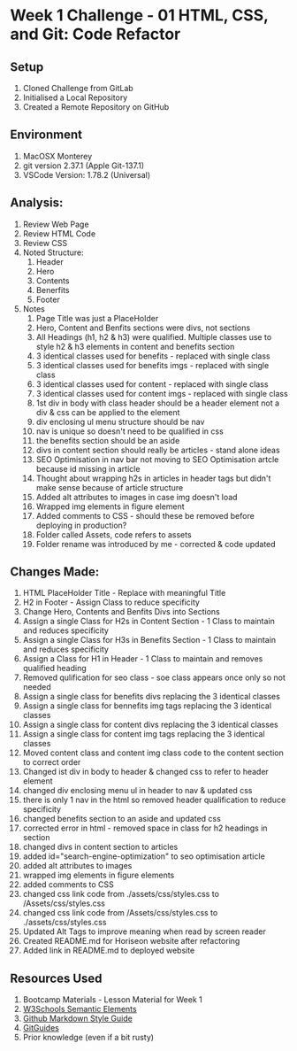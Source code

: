 # Week 1 Challenge - 01 HTML, CSS, and Git: Code Refactor

## Setup
1. Cloned Challenge from GitLab
2. Initialised a Local Repository
3. Created a Remote Repository on GitHub

## Environment
1. MacOSX Monterey
2. git version 2.37.1 (Apple Git-137.1)
3. VSCode Version: 1.78.2 (Universal)

## Analysis:

1. Review Web Page
2. Review HTML Code
3. Review CSS
4. Noted Structure:
    1. Header
    2. Hero
    3. Contents
    4. Benerfits
    5. Footer
5. Notes
    1. Page Title was just a PlaceHolder
    2. Hero, Content and Benfits sections were divs, not sections
    3. All Headings (h1, h2 & h3) were qualified. Multiple classes use to style h2 & h3 elements in content and benefits section
    4. 3 identical classes used for benefits - replaced with single class
    5. 3 identical classes used for benefits imgs - replaced with single class
    6. 3 identical classes used for content - replaced with single class
    7. 3 identical classes used for content imgs - replaced with single class
    8. 1st div in body with class header should be a header element not a div & css can be applied to the element
    9. div enclosing ul menu structure should be nav
    10. nav is unique so doesn't need to be qualified in css
    11. the benefits section should be an aside
    12. divs in content section should really be articles - stand alone ideas
    13. SEO Optimisation in nav bar not moving to SEO Optimisation artcle because id missing in article
    14. Thought about wrapping h2s in articles in header tags but didn't make sense because of article structure
    15. Added alt attributes to images in case img doesn't load
    16. Wrapped img elements in figure element
    17. Added comments to CSS - should these be removed before deploying in production?
    18. Folder called Assets, code refers to assets
    19. Folder rename was introduced by me - corrected & code updated

## Changes Made:

1. HTML PlaceHolder Title - Replace with meaningful Title
2. H2 in Footer - Assign Class to reduce specificity
3. Change Hero, Contents and Benfits Divs into Sections
4. Assign a single Class for H2s in Content Section - 1 Class to maintain and reduces specificity
5. Assign a single Class for H3s in Benefits Section - 1 Class to maintain and reduces specificity
6. Assign a Class for H1 in Header - 1 Class to maintain and removes qualified heading
7. Removed qulification for seo class - soe class appears once only so not needed
8. Assign a single class for benefits divs replacing the 3 identical classes
9. Assign a single class for bennefits img tags replacing the 3 identical classes
10. Assign a single class for content divs replacing the 3 identical classes
11. Assign a single class for content img tags replacing the 3 identical classes 
12. Moved content class and content img class code to the content section to correct order
13. Changed ist div in body to header & changed css to refer to header element
14. changed div enclosing menu ul in header to nav & updated css
15. there is only 1 nav in the html so removed header qualification to reduce specificity
16. changed benefits section to an aside and updated css
17. corrected error in html - removed space in class for h2 headings in section
18. changed divs in content section to articles
19. added id="search-engine-optimization" to seo optimisation article
20. added alt attributes to images
21. wrapped img elements in figure elements
22. added comments to CSS
23. changed css link code from ./assets/css/styles.css to /Assets/css/styles.css
23. changed css link code from /Assets/css/styles.css to ./assets/css/styles.css
24. Updated Alt Tags to improve meaning when read by screen reader
25. Created README.md for Horiseon website after refactoring
26. Added link in README.md to deployed website


## Resources Used

1. Bootcamp Materials - Lesson Material for Week 1
2. [W3Schools Semantic Elements][def]
3. [Github Markdown Style Guide][def2]
4. [GitGuides][def3]
5. Prior knowledge (even if a bit rusty)

[def]: https://www.w3schools.com/html/html5_semantic_elements.asp
[def2]: https://google.github.io/styleguide/docguide/style.html
[def3]: https://github.com/git-guides

